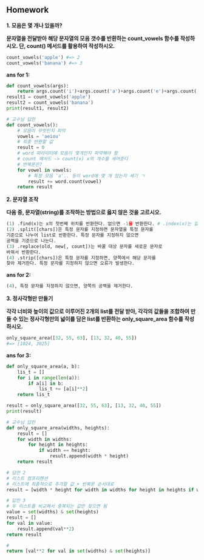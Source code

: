 ## Homework

**1. 모음은 몇 개나 있을까?**

**문자열을 전달받아 해당 문자열의 모음 갯수를 반환하는 count_vowels 함수를 작성하시오. 단, count() 메서드를 활용하여 작성하시오.**

```python
count_vowels('apple') #=> 2
count_vowels('banana') #=> 3
```

**ans for 1:**

```python
def count_vowels(args):
    return args.count('i')+args.count('a')+args.count('e')+args.count('o')+args.count('u')
result1 = count_vowels('apple')
result2 = count_vowels('banana')
print(result1, result2)
```

```python
# 교수님 답안
def count_vowels():
    # 모음이 무엇인지 파악
    vowels = 'aeiou'
    # 최종 반환할 값
    result = 0
    # word 파라미터에 모음이 몇개인지 파악해야 함
    # count 메서드 -> count(x) x의 개수를 세어준다
    # 반복문은?
    for vowel in vowels:
        # 특정 모음 'a'.. 등이 word에 몇 개 있는지 세기 ㄱ
        result += word.count(vowel)
    return result
```





**2. 문자열 조작**

**다음 중, 문자열(string)를 조작하는 방법으로 옳지 않은 것을 고르시오.**

```python
(1) .find(x)는 x의 첫번째 위치를 반환한다. 없으면 -1을 반환한다. # .index(x)는 없으면 오류 반환
(2) .split([chars])은 특정 문자를 지정하면 문자열을 특정 문자를
기준으로 나누어 list로 반환한다. 특정 문자를 지정하지 않으면
공백을 기준으로 나눈다.
(3) .replace(old, new[, count])는 바꿀 대상 문자를 새로운 문자로
바꿔서 반환한다.
(4) .strip([chars])은 특정 문자를 지정하면, 양쪽에서 해당 문자를
찾아 제거한다. 특정 문자를 지정하지 않으면 오류가 발생한다.
```

**ans for 2:**

```python
(4), 특정 문자를 지정하지 않으면, 양쪽의 공백을 제거한다.
```





**3. 정사각형만 만들기**

**각각 너비와 높이의 값으로 이루어진 2개의 list를 전달 받아, 각각의 값들을 조합하여 만들 수 있는 정사각형만의 넓이를 담은 list를 반환하는 only_square_area 함수를 작성하시오.**

```python
only_square_area([32, 55, 63], [13, 32, 40, 55])
#=> [1024, 3025]
```

**ans for 3:**

```python
def only_square_area(a, b):
    lis_t = []
    for i in range(len(a)):
        if a[i] in b:
            lis_t += [a[i]**2]
    return lis_t

result = only_square_area([32, 55, 63], [13, 32, 40, 55])
print(result)
```

```python
# 교수님 답안
def only_square_area(widths, heights):
    result = []
    for width in widths:
        for height in heights:
            if width == height:
                result.append(width * height)
    return result 

# 답안 2
# 리스트 컴프리헨션
# 리스트에 최종적으로 추가할 값 + 반복문 순서대로
result = [width * height for width in widths for height in heights if width == height]

# 답안 3
# 두 리스트를 비교해서 중복되는 값만 찾으면 됨
value = set(widths) & set(heights)
result = []
for val in value:
    result.append(val**2)
return result

#
return [val**2 for val in set(widths) & set(heights)]
```


